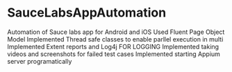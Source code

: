 # SauceLabsAppAutomation

Automation of Sauce labs app for Android and iOS
Used Fluent Page Object Model
Implemented Thread safe classes to enable parllel execution in multi
Implemented Extent reports and Log4j FOR LOGGING
Implemented taking videos and screenshots for failed test cases
Implemented starting Appium server programatically
